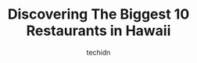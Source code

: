 ---
layout: ampstory
image: https://i0.wp.com/paketmu.com/wp-content/uploads/2023/06/53-by-the-sea-0-in-hawaii-1686371513.jpeg?resize=640,853
author: techidn
featured: false
description: Explore the diverse Restaurant scene in Hawaii, home to an incredible selection of 10 establishments catering to every taste. Whether youre in search of iconic favorites or undiscovered tre
title: Discovering The Biggest 10 Restaurants in Hawaii
cover:
   title: Discovering The Biggest 10 Restaurants in Hawaii
   subtitle: RICKPATE
   background: https://paketmu.com/wp-content/uploads/2023/06/53-by-the-sea-0-in-hawaii-1686371513.jpeg

pages: 
 - layout: thirds
   top: <h1>#1 Rainbow Drive-In</h1>
   bottom: "<p>About a 30 min walk from Waikiki beach. You can get there by foot, its very easy and plenty to see along the way.  Due to COVID-19 you cant dine in, but you can take yo</p>"
   background: https://paketmu.com/wp-content/uploads/2023/06/53-by-the-sea-1-in-hawaii-1686371514.jpeg
   backgroundblur: true
 - layout: thirds
   top: <h1>#2 Restaurant 604</h1>
   bottom: "<p>We had a little bit of everything.  But the best thing was the tuna nachos.  I had the seared tuna club sandwich.  The size and flavor of the tuna steak was better than m</p>"
   background: https://paketmu.com/wp-content/uploads/2023/06/53-by-the-sea-2-in-hawaii-1686371515.jpeg
   cta:
      link: https://paketmu.com/discovering-the-biggest-10-restaurants-in-hawaii/
      text: Discovering The Biggest 10 Restaurants in Hawaii
 - layout: thirds
   top: <h1>#3 Hula Grill Waikiki</h1>
   bottom: "<p>Weve eaten here twice within the last couple of days because its so good. The first time we came for lunch and our server wasnt the best, but the food was good e</p>"
   background: https://paketmu.com/wp-content/uploads/2023/06/53-by-the-sea-3-in-hawaii-1686371515.jpeg
   cta:
      link: https://paketmu.com/discovering-the-biggest-10-restaurants-in-hawaii/
      text: Discovering The Biggest 10 Restaurants in Hawaii
 - layout: thirds
   top: <h1>#4 Helenas Hawaiian Food</h1>
   bottom: "<p>1240 N School St, Honolulu, HI 96817, United States</p>"
   background: https://images.unsplash.com/photo-1553949345-eb786bb3f7ba?ixlib=rb-4.0.3&ixid=MnwxMjA3fDB8MHxwaG90by1wYWdlfHx8fGVufDB8fHx8&auto=format&fit=crop&w=640&h=853&q=80
   cta:
      link: https://paketmu.com/discovering-the-biggest-10-restaurants-in-hawaii/
      text: Discovering The Biggest 10 Restaurants in Hawaii
 - layout: thirds
   top: <h1>#5 Paia Fish Market Waikiki</h1>
   bottom: "<p>2299 Kūhiō Ave., Honolulu, HI 96815, United States</p>"
   background: https://images.unsplash.com/photo-1484589065579-248aad0d8b13?ixlib=rb-4.0.3&ixid=MnwxMjA3fDB8MHxwaG90by1wYWdlfHx8fGVufDB8fHx8&auto=format&fit=crop&w=640&h=853&q=80
   cta:
      link: https://paketmu.com/discovering-the-biggest-10-restaurants-in-hawaii/
      text: Discovering The Biggest 10 Restaurants in Hawaii
 - layout: thirds
   top: <h1>#6 Waiahole Poi Factory</h1>
   bottom: "<p>48-140 Kamehameha Hwy, Kaneohe, HI 96744, United States</p>"
   background: https://images.unsplash.com/photo-1515405295579-ba7b45403062?ixlib=rb-4.0.3&ixid=MnwxMjA3fDB8MHxwaG90by1wYWdlfHx8fGVufDB8fHx8&auto=format&fit=crop&w=640&h=853&q=80
   cta:
      link: https://paketmu.com/discovering-the-biggest-10-restaurants-in-hawaii/
      text: Discovering The Biggest 10 Restaurants in Hawaii
 - layout: thirds
   top: <h1>#7 La Mariana Sailing Club</h1>
   bottom: "<p>50 Sand Island Access Rd, Honolulu, HI 96819, United States</p>"
   background: https://images.unsplash.com/photo-1608501821300-4f99e58bba77?ixlib=rb-4.0.3&ixid=MnwxMjA3fDB8MHxwaG90by1wYWdlfHx8fGVufDB8fHx8&auto=format&fit=crop&w=640&h=853&q=80
   cta:
      link: https://paketmu.com/discovering-the-biggest-10-restaurants-in-hawaii/
      text: Discovering The Biggest 10 Restaurants in Hawaii
 - layout: thirds
   middle: Continue reading...
   background: https://images.unsplash.com/photo-1567360425618-1594206637d2?ixlib=rb-4.0.3&ixid=MnwxMjA3fDB8MHxwaG90by1wYWdlfHx8fGVufDB8fHx8&auto=format&fit=crop&w=640&h=853&q=80
   cta:
      link: https://paketmu.com/discovering-the-biggest-10-restaurants-in-hawaii/
      text: Discovering The Biggest 10 Restaurants in Hawaii
      
---